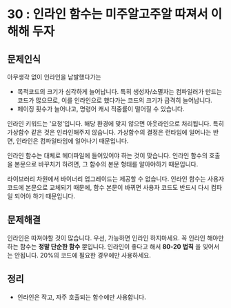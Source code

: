 # 30 : 인라인 함수는 미주알고주알 따져서 이해해 두자
## 문제인식
아무생각 없이 인라인을 남발했다가는

- 목적코드의 크기가 심각하게 늘어납니다.
  특히 생성자/소멸자는 컴파일러가 만드는 코드가 많으므로, 이를 인라인으로 했다가는 코드의 크기가 급격히 늘어납니다.
- 페이징 횟수가 늘어나고, 명령어 캐시 적중률이 떨어질 수 있습니다.

인라인 키워드는 '요청'입니다.
해당 환경에 맞지 않으면 아웃라인으로 처리됩니다.
특히 가상함수 같은 것은 인라인해주지 않습니다.
가상함수의 결정은 런타임에 일어나는 반면, 인라인은 컴파일타임에 일어나기 때문입니다.<br>

인라인 함수는 대체로 헤더파일에 들어있어야 하는 것이 맞습니다.
인라인 함수의 호출을 본문으로 바꾸치기 하려면, 그 함수의 본문 형태를 알아야하기 때문입니다.<br>

라이브러리 차원에서 바이너리 업그레이드는 제공할 수 없습니다.
인라인 함수는 사용자 코드에 본문으로 교체되기 때문에, 함수 본문이 바뀌면 사용자 코드도 반드시 다시 컴파일 되어야 하기 때문입니다.

## 문제해결
인라인은 따져야할 것이 많습니다.
우선, 가능하면 인라인 하지마세요.
꼭 인라인 해야만 하는 함수는 **정말 단순한 함수** 뿐입니다.
인라인이 좋다고 해서 **80-20 법칙** 을 잊어서는 안됩니다.
20%의 코드에 필요한 경우에만 사용하세요.

## 정리
- 인라인은 작고, 자주 호출되는 함수에만 사용합니다.
